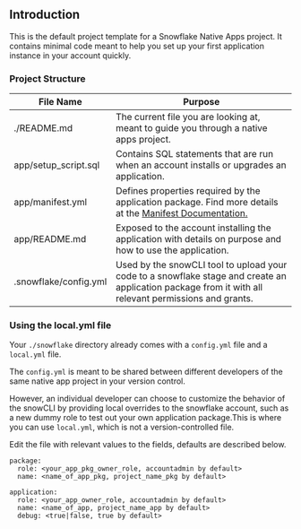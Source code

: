 ## Introduction

This is the default project template for a Snowflake Native Apps project. It contains minimal code meant to help you set up your first application instance in your account quickly.

### Project Structure
| File Name | Purpose |
| --------- | ------- |
| ./README.md | The current file you are looking at, meant to guide you through a native apps project. |
| app/setup_script.sql | Contains SQL statements that are run when an account installs or upgrades an application. |
| app/manifest.yml | Defines properties required by the application package. Find more details at the [Manifest Documentation.](https://docs.snowflake.com/en/developer-guide/native-apps/creating-manifest)
| app/README.md | Exposed to the account installing the application with details on purpose and how to use the application. |
| .snowflake/config.yml | Used by the snowCLI tool to upload your code to a snowflake stage and create an application package from it with all relevant permissions and grants. |

### Using the local.yml file
Your `./snowflake` directory already comes with a `config.yml` file and a `local.yml` file.

The `config.yml` is meant to be shared between different developers of the same native app project in your version control.

However, an individual developer can choose to customize the behavior of the snowCLI by providing local overrides to the snowflake account, such as a new dummy role to test out your own application package.This is where you can use `local.yml`, which is not a version-controlled file.

Edit the file with relevant values to the fields, defaults are described below.
```
package:
  role: <your_app_pkg_owner_role, accountadmin by default>
  name: <name_of_app_pkg, project_name_pkg by default>

application:
  role: <your_app_owner_role, accountadmin by default>
  name: <name_of_app, project_name_app by default>
  debug: <true|false, true by default>

```
